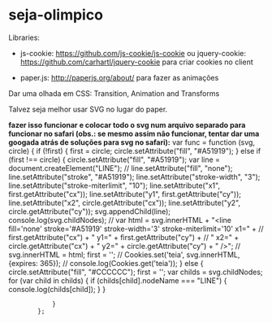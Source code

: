 # seja-olimpico
Libraries: 
  * js-cookie: https://github.com/js-cookie/js-cookie ou 
    jquery-cookie: https://github.com/carhartl/jquery-cookie para criar cookies no client
    
  * paper.js: http://paperjs.org/about/ para fazer as animações
  
Dar uma olhada em CSS: Transition, Animation and Transforms

Talvez seja melhor usar SVG no lugar do paper.

<b>fazer isso funcionar e colocar todo o svg num arquivo separado para funcionar no safari (obs.: se mesmo assim não funcionar, tentar dar uma googada atrás de soluções para svg no safari):</b>
 var func = function (svg, circle) {
                if (!first) {
                    first = circle;
                    circle.setAttribute("fill", "#A51919");
                } else if (first !== circle) {
                    circle.setAttribute("fill", "#A51919");
                    var line = document.createElement("LINE");
//                    line.setAttribute("fill", "none");
                    line.setAttribute("stroke", "#A51919");
                    line.setAttribute("stroke-width", "3");
                    line.setAttribute("stroke-miterlimit", "10");
                    line.setAttribute("x1", first.getAttribute("cx"));
                    line.setAttribute("y1", first.getAttribute("cy"));
                    line.setAttribute("x2", circle.getAttribute("cx"));
                    line.setAttribute("y2", circle.getAttribute("cy"));
                    svg.appendChild(line);
                    console.log(svg.childNodes);
//                    var html = svg.innerHTML + "<line fill='none' stroke='#A51919' stroke-width='3' stroke-miterlimit='10' x1=" +
//                            first.getAttribute("cx") + " y1=" + first.getAttribute("cy") +
//                            " x2=" + circle.getAttribute("cx") + " y2=" + circle.getAttribute("cy") + " />";
//                    svg.innerHTML = html;
                    first = '';
//                    Cookies.set('teia', svg.innerHTML, {expires: 365});
//                    console.log(Cookies.get('teia'));
} else {
                    circle.setAttribute("fill", "#CCCCCC");
                    first = '';
                    var childs = svg.childNodes;
                    for (var child in childs) {
                        if (childs[child].nodeName === "LINE") {
                            console.log(childs[child]);
                        }
                    }

                }
            };
